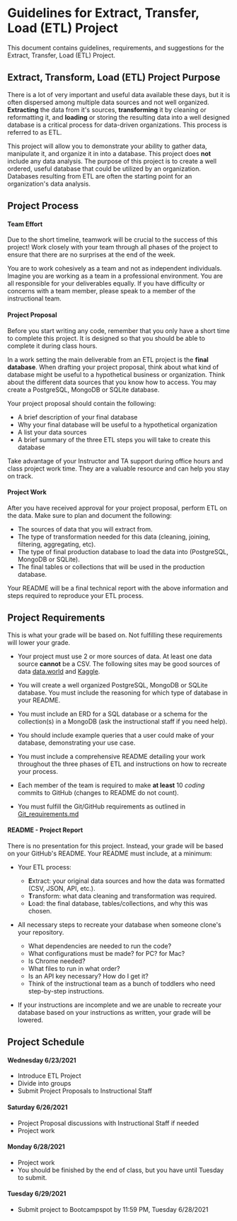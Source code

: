 # Guidelines for Extract, Transfer, Load (ETL) Project

This document contains guidelines, requirements, and suggestions for the Extract, Transfer, Load (ETL) Project.

## Extract, Transform, Load (ETL) Project Purpose
There is a lot of very important and useful data available these days, but it is often dispersed among multiple data sources and not well organized. **Extracting** the data from it's sources, **transforming** it by cleaning or reformatting it, and **loading** or storing the resulting data into a well designed database is a critical process for data-driven organizations. This process is referred to as ETL. 

This project will allow you to demonstrate your ability to gather data, manipulate it, and organize it in into a database. This project does **not** include any data analysis. The purpose of this project is to create a well ordered, useful database that could be utilized by an organization. Databases resulting from ETL are often the starting point for an organization's data analysis.

## Project Process

#### **Team Effort**

Due to the short timeline, teamwork will be crucial to the success of this project! Work closely with your team through all phases of the project to ensure that there are no surprises at the end of the week.

You are to work cohesively as a team and not as independent individuals. Imagine you are working as a team in a professional environment. You are all responsible for your deliverables equally. If you have difficulty or concerns with a team member, please speak to a member of the instructional team.

#### **Project Proposal**

Before you start writing any code, remember that you only have a short time to complete this project. It is designed so that you should be able to complete it during class hours.

In a work setting the main deliverable from an ETL project is the **final database**. When drafting your project proposal, think about what kind of database might be useful to a hypothetical business or organization. Think about the different data sources that you know how to access. You may create a PostgreSQL, MongoDB or SQLite database.

Your project proposal should contain the following:

* A brief description of your final database
* Why your final database will be useful to a hypothetical organization
* A list your data sources
* A brief summary of the three ETL steps you will take to create this database

Take advantage of your Instructor and TA support during office hours and class project work time. They are a valuable resource and can help you stay on track.

#### **Project Work**

After you have received approval for your project proposal, perform ETL on the data. Make sure to plan and document the following:

* The sources of data that you will extract from.
* The type of transformation needed for this data (cleaning, joining, filtering, aggregating, etc).
* The type of final production database to load the data into (PostgreSQL, MongoDB or SQLite).
* The final tables or collections that will be used in the production database.

Your README will be a final technical report with the above information and steps required to reproduce your ETL process.


## Project Requirements

This is what your grade will be based on. Not fulfilling these requirements will lower your grade.

* Your project must use 2 or more sources of data. At least one data source **cannot** be a CSV. The following sites may be good sources of data [data.world](https://data.world/) and  [Kaggle](https://www.kaggle.com/).

* You will create a well organized PostgreSQL, MongoDB or SQLite database. You must include the reasoning for which type of database in your README.

* You must include an ERD for a SQL database or a schema for the collection(s) in a MongoDB (ask the instructional staff if you need help).

* You should include example queries that a user could make of your database, demonstrating your use case.

* You must include a comprehensive README detailing your work throughout the three phases of ETL and instructions on how to recreate your process.
 
* Each member of the team is required to make **at least** 10 *coding* commits to GitHub (changes to README do not count).

* You must fulfill the Git/GitHub requirements as outlined in [Git_requirements.md](Git_requirements.md)

#### README - Project Report

There is no presentation for this project. Instead, your grade will be based on your GitHub's README. Your README must include, at a minimum:

* Your ETL process:
	* **E**xtract: your original data sources and how the data was formatted (CSV, JSON, API, etc.).
	* **T**ransform: what data cleaning and transformation was required.
	* **L**oad: the final database, tables/collections, and why this was chosen.

* All necessary steps to recreate your database when someone clone's your repository.
  * What dependencies are needed to run the code?
  * What configurations must be made? for PC? for Mac?
  * Is Chrome needed?
  * What files to run in what order?
  * Is an API key necessary? How do I get it?
  * Think of the instructional team as a bunch of toddlers who need step-by-step instructions.

* If your instructions are incomplete and we are unable to recreate your database based on your instructions as written, your grade will be lowered.


## Project Schedule

#### Wednesday 6/23/2021
* Introduce ETL Project
* Divide into groups
* Submit Project Proposals to Instructional Staff

#### Saturday 6/26/2021
* Project Proposal discussions with Instructional Staff if needed
* Project work

#### Monday 6/28/2021
* Project work
* You should be finished by the end of class, but you have until Tuesday to submit.

#### Tuesday 6/29/2021
* Submit project to Bootcampspot by 11:59 PM, Tuesday 6/28/2021


